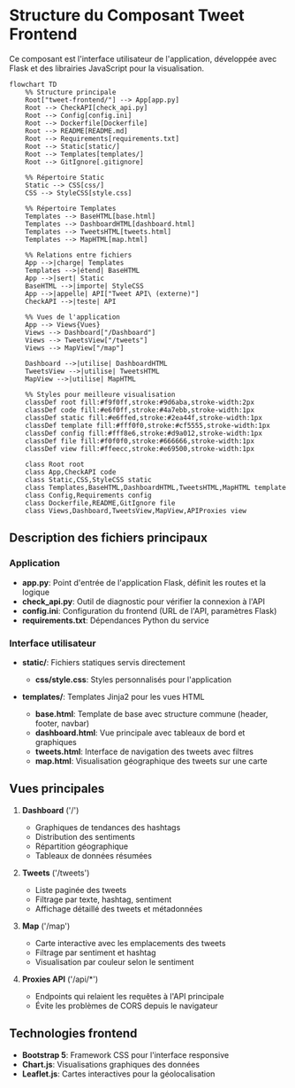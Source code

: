 # Structure du Composant Tweet Frontend

Ce composant est l'interface utilisateur de l'application, développée avec Flask et des librairies JavaScript pour la visualisation.

```mermaid
flowchart TD
    %% Structure principale
    Root["tweet-frontend/"] --> App[app.py]
    Root --> CheckAPI[check_api.py]
    Root --> Config[config.ini]
    Root --> Dockerfile[Dockerfile]
    Root --> README[README.md]
    Root --> Requirements[requirements.txt]
    Root --> Static[static/]
    Root --> Templates[templates/]
    Root --> GitIgnore[.gitignore]
    
    %% Répertoire Static
    Static --> CSS[css/]
    CSS --> StyleCSS[style.css]
    
    %% Répertoire Templates
    Templates --> BaseHTML[base.html]
    Templates --> DashboardHTML[dashboard.html]
    Templates --> TweetsHTML[tweets.html]
    Templates --> MapHTML[map.html]
    
    %% Relations entre fichiers
    App -->|charge| Templates
    Templates -->|étend| BaseHTML
    App -->|sert| Static
    BaseHTML -->|importe| StyleCSS
    App -->|appelle| API["Tweet API\ (externe)"]
    CheckAPI -->|teste| API
    
    %% Vues de l'application
    App --> Views{Vues}
    Views --> Dashboard["/Dashboard"]
    Views --> TweetsView["/tweets"]
    Views --> MapView["/map"]
    
    Dashboard -->|utilise| DashboardHTML
    TweetsView -->|utilise| TweetsHTML
    MapView -->|utilise| MapHTML
    
    %% Styles pour meilleure visualisation
    classDef root fill:#f9f0ff,stroke:#9d6aba,stroke-width:2px
    classDef code fill:#e6f0ff,stroke:#4a7ebb,stroke-width:1px
    classDef static fill:#e6ffed,stroke:#2ea44f,stroke-width:1px
    classDef template fill:#fff0f0,stroke:#cf5555,stroke-width:1px
    classDef config fill:#fff8e6,stroke:#d9a012,stroke-width:1px
    classDef file fill:#f0f0f0,stroke:#666666,stroke-width:1px
    classDef view fill:#ffeecc,stroke:#e69500,stroke-width:1px
    
    class Root root
    class App,CheckAPI code
    class Static,CSS,StyleCSS static
    class Templates,BaseHTML,DashboardHTML,TweetsHTML,MapHTML template
    class Config,Requirements config
    class Dockerfile,README,GitIgnore file
    class Views,Dashboard,TweetsView,MapView,APIProxies view
```

## Description des fichiers principaux

### Application
- **app.py**: Point d'entrée de l'application Flask, définit les routes et la logique
- **check_api.py**: Outil de diagnostic pour vérifier la connexion à l'API
- **config.ini**: Configuration du frontend (URL de l'API, paramètres Flask)
- **requirements.txt**: Dépendances Python du service

### Interface utilisateur
- **static/**: Fichiers statiques servis directement
  - **css/style.css**: Styles personnalisés pour l'application

- **templates/**: Templates Jinja2 pour les vues HTML
  - **base.html**: Template de base avec structure commune (header, footer, navbar)
  - **dashboard.html**: Vue principale avec tableaux de bord et graphiques
  - **tweets.html**: Interface de navigation des tweets avec filtres
  - **map.html**: Visualisation géographique des tweets sur une carte

## Vues principales

1. **Dashboard** ('/')
   - Graphiques de tendances des hashtags
   - Distribution des sentiments
   - Répartition géographique
   - Tableaux de données résumées

2. **Tweets** ('/tweets')
   - Liste paginée des tweets
   - Filtrage par texte, hashtag, sentiment
   - Affichage détaillé des tweets et métadonnées

3. **Map** ('/map')
   - Carte interactive avec les emplacements des tweets
   - Filtrage par sentiment et hashtag
   - Visualisation par couleur selon le sentiment

4. **Proxies API** ('/api/*')
   - Endpoints qui relaient les requêtes à l'API principale
   - Évite les problèmes de CORS depuis le navigateur

## Technologies frontend

- **Bootstrap 5**: Framework CSS pour l'interface responsive
- **Chart.js**: Visualisations graphiques des données
- **Leaflet.js**: Cartes interactives pour la géolocalisation
